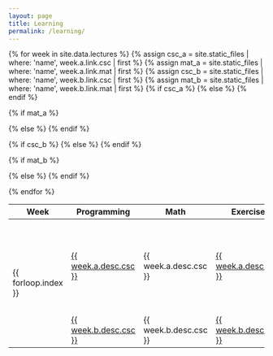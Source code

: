 ```yaml
---
layout: page
title: Learning
permalink: /learning/
---
```

<table>
<thead>
<tr>
  <th>Week</th>
  <th>Programming</th>
  <th>Math</th>
  <th>Exercise</th>
</tr>
</thead>
{% for week in site.data.lectures %}
<!-- Get the file with the corresponding name from lectures.yml -->
{% assign csc_a = site.static_files | where: 'name', week.a.link.csc | first %} 
{% assign mat_a = site.static_files | where: 'name', week.a.link.mat | first %} 
{% assign csc_b = site.static_files | where: 'name', week.b.link.csc | first %} 
{% assign mat_b = site.static_files | where: 'name', week.b.link.mat | first %} 
<tr>
  <td rowspan="2" class="lecture-week">{{ forloop.index }}</td>
  <!-- Render with link if exists, otherwise regular text  -->
  {% if csc_a %}
    <td><a href="{{ csc_a.path }}">{{ week.a.desc.csc }}</a></td>
  {% else %} 
    <td>{{ week.a.desc.csc }}</td>
  {% endif %}

  {% if mat_a %}
    <td><a href="{{ mat_a.path }}">{{ week.a.desc.mat }}</a></td>
  {% else %} 
    <td>{{ week.a.desc.mat }}</td>
  {% endif %}
  <td rowspan="2" class="lecture-exercise">
    <ul>
      {% for ex in week.ex %}
      <li>{{ ex }}</li>
      {% endfor %}
    </ul>
  </td>
  <td>
  {% assign tests = site.static_files | where: 'name', week.a.link.csc %} 
  {% for test in tests %}
    {{test.name}} VS. {{week.a.link.csc}}
  {% endfor %}
  </td>
</tr>
<tr>
  {% if csc_b %}
    <td><a href="{{ csc_b.path }}">{{ week.b.desc.csc }}</a></td>
  {% else %} 
    <td>{{ week.b.desc.csc }}</td>
  {% endif %}

  {% if mat_b %}
    <td><a href="{{ mat_b.path }}">{{ week.b.desc.mat }}</a></td>
  {% else %} 
    <td>{{ week.b.desc.mat }}</td>
  {% endif %}
</tr>
{% endfor %}
</table>
